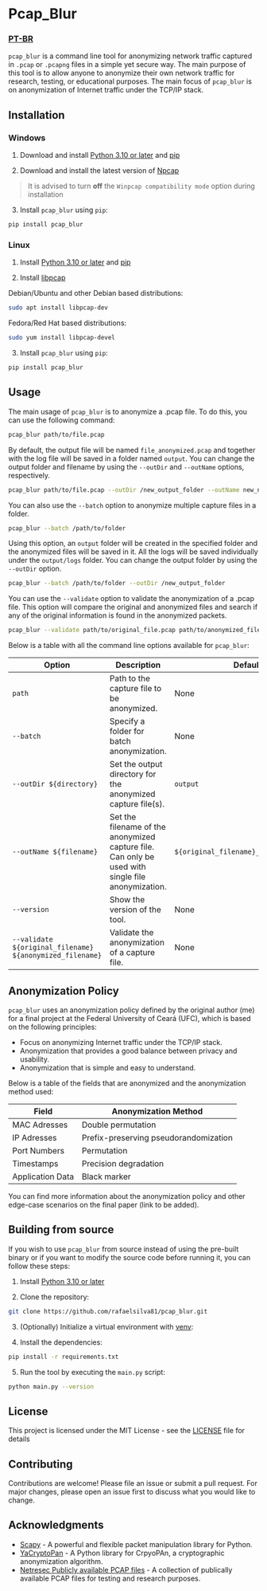 # Pcap_Blur

### [PT-BR](README_pt.md)

`pcap_blur` is a command line tool for anonymizing network traffic captured in `.pcap` or `.pcapng` files in a simple yet secure way. The main purpose of this tool is to allow anyone to anonymize their own network traffic for research, testing, or educational purposes. The main focus of `pcap_blur` is on anonymization of Internet traffic under the TCP/IP stack.

## Installation

### Windows

1. Download and install [Python 3.10 or later](https://www.python.org/downloads/windows/) and [pip](https://pypi.org/project/pip/)

2. Download and install the latest version of [Npcap](https://nmap.org/npcap/)

> It is advised to turn **off** the `Winpcap compatibility mode` option during installation

3. Install `pcap_blur` using `pip`:

```bash
pip install pcap_blur
```

### Linux

1. Install [Python 3.10 or later](https://www.python.org/downloads/) and [pip](https://pypi.org/project/pip/)

2. Install [libpcap](https://www.tcpdump.org/)

Debian/Ubuntu and other Debian based distributions:

```bash
sudo apt install libpcap-dev
```

Fedora/Red Hat based distributions:

```bash
sudo yum install libpcap-devel
```

3. Install `pcap_blur` using `pip`:

```bash
pip install pcap_blur
```

## Usage

The main usage of `pcap_blur` is to anonymize a .pcap file. To do this, you can use the following command:

```bash
pcap_blur path/to/file.pcap
```

By default, the output file will be named `file_anonymized.pcap` and together with the log file will be saved in a folder named `output`. You can change the output folder and filename by using the `--outDir` and `--outName` options, respectively.

```bash
pcap_blur path/to/file.pcap --outDir /new_output_folder --outName new_name.pcap
```

You can also use the `--batch` option to anonymize multiple
capture files in a folder.

```bash
pcap_blur --batch /path/to/folder
```

Using this option, an `output` folder will be created in the specified folder and the anonymized files will be saved in it. All the logs will be saved individually under the `output/logs` folder. You can change the output folder by using the `--outDir` option.

```bash
pcap_blur --batch /path/to/folder --outDir /new_output_folder
```

You can use the `--validate` option to validate the anonymization of a .pcap file. This option will compare the original and anonymized files and search if any of the original information is found in the anonymized packets.

```bash
pcap_blur --validate path/to/original_file.pcap path/to/anonymized_file.pcap
```

Below is a table with all the command line options available for `pcap_blur`:

| Option                                                   | Description                                                                                       | Default                                |
| -------------------------------------------------------- | ------------------------------------------------------------------------------------------------- | -------------------------------------- |
| `path`                                                   | Path to the capture file to be anonymized.                                                        | None                                   |
| `--batch`                                                | Specify a folder for batch anonymization.                                                         | None                                   |
| `--outDir ${directory}`                                  | Set the output directory for the anonymized capture file(s).                                      | `output`                               |
| `--outName ${filename}`                                  | Set the filename of the anonymized capture file. Can only be used with single file anonymization. | `${original_filename}_anonymized.pcap` |
| `--version`                                              | Show the version of the tool.                                                                     | None                                   |
| `--validate ${original_filename} ${anonymized_filename}` | Validate the anonymization of a capture file.                                                     | None                                   |

## Anonymization Policy

`pcap_blur` uses an anonymization policy defined by the original author (me) for a final project at the Federal University of Ceará (UFC), which is based on the following principles:

- Focus on anonymizing Internet traffic under the TCP/IP stack.
- Anonymization that provides a good balance between privacy and usability.
- Anonymization that is simple and easy to understand.

Below is a table of the fields that are anonymized and the anonymization method used:

| Field            | Anonymization Method                  |
| ---------------- | ------------------------------------- |
| MAC Adresses     | Double permutation                    |
| IP Adresses      | Prefix-preserving pseudorandomization |
| Port Numbers     | Permutation                           |
| Timestamps       | Precision degradation                 |
| Application Data | Black marker                          |

You can find more information about the anonymization policy and other edge-case scenarios on the final paper (link to be added).

## Building from source

If you wish to use `pcap_blur` from source instead of using the pre-built binary or if you want to modify the source code before running it, you can follow these steps:

1. Install [Python 3.10 or later](https://www.python.org/downloads/)

2. Clone the repository:

```bash
git clone https://github.com/rafaelsilva81/pcap_blur.git
```

3. (Optionally) Initialize a virtual environment with [venv](https://docs.python.org/3/library/venv.html):

4. Install the dependencies:

```bash
pip install -r requirements.txt
```

5. Run the tool by executing the `main.py` script:

```bash
python main.py --version
```

## License

This project is licensed under the MIT License - see the [LICENSE](LICENSE) file for details

## Contributing

Contributions are welcome! Please file an issue or submit a pull request. For major changes, please open an issue first to discuss what you would like to change.

## Acknowledgments

- [Scapy](https://scapy.net/) - A powerful and flexible packet manipulation library for Python.
- [YaCryptoPan](https://github.com/yacryptopan/yacryptopan) - A Python library for CrpyoPAn, a cryptographic anonymization algorithm.
- [Netresec Publicly available PCAP files](https://netresec.com/?page=public-pcap-files) - A collection of publically available PCAP files for testing and research purposes.
